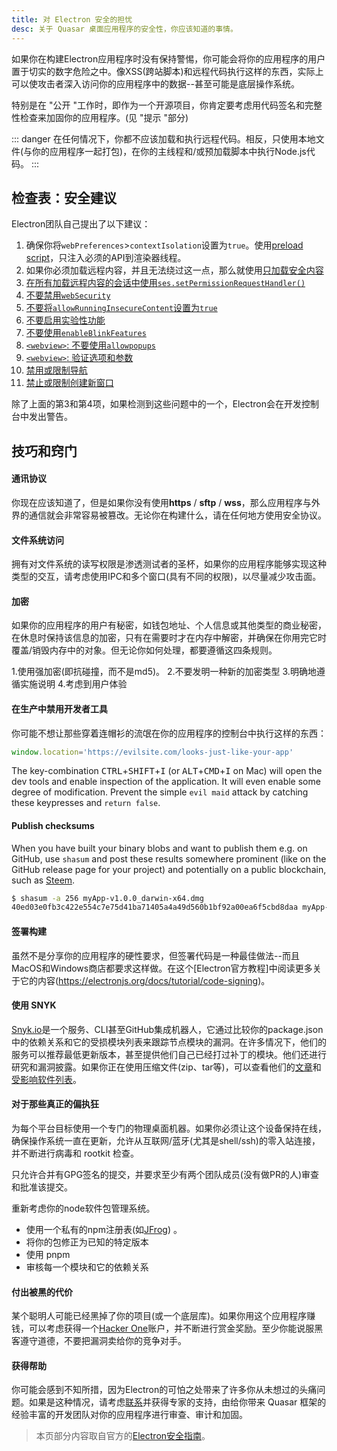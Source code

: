 ```yaml
---
title: 对 Electron 安全的担忧
desc: 关于 Quasar 桌面应用程序的安全性，你应该知道的事情。
---
```

如果你在构建Electron应用程序时没有保持警惕，你可能会将你的应用程序的用户置于切实的数字危险之中。像XSS(跨站脚本)和远程代码执行这样的东西，实际上可以使攻击者深入访问你的应用程序中的数据--甚至可能是底层操作系统。

特别是在 "公开 "工作时，即作为一个开源项目，你肯定要考虑用代码签名和完整性检查来加固你的应用程序。(见 "提示 "部分)

::: danger
在任何情况下，你都不应该加载和执行远程代码。相反，只使用本地文件(与你的应用程序一起打包)，在你的主线程和/或预加载脚本中执行Node.js代码。
:::

## 检查表：安全建议
Electron团队自己提出了以下建议：

1.  确保你将`webPreferences`>`contextIsolation`设置为`true`。使用[preload script](/quasar-cli/developing-electron-apps/electron-preload-script)，只注入必须的API到渲染器线程。
2.  如果你必须加载远程内容，并且无法绕过这一点，那么就使用[只加载安全内容](https://electronjs.org/docs/tutorial/security#1-only-load-secure-content)
3.  [在所有加载远程内容的会话中使用`ses.setPermissionRequestHandler()`](https://electronjs.org/docs/tutorial/security#4-handle-session-permission-requests-from-remote-content)
4.  [不要禁用`webSecurity`](https://electronjs.org/docs/tutorial/security#5-do-not-disable-websecurity)
5.  [不要将`allowRunningInsecureContent`设置为`true`](https://electronjs.org/docs/tutorial/security#7-do-not-set-allowrunninginsecurecontent-to-true)
6.  [不要启用实验性功能](https://electronjs.org/docs/tutorial/security#8-do-not-enable-experimental-features)
7.  [不要使用`enableBlinkFeatures`](https://electronjs.org/docs/tutorial/security#9-do-not-use-enableblinkfeatures)
8.  [`<webview>`: 不要使用`allowpopups`](https://electronjs.org/docs/tutorial/security#10-do-not-use-allowpopups)
9.  [`<webview>`: 验证选项和参数](https://electronjs.org/docs/tutorial/security#11-verify-webview-options-before-creation)
10.  [禁用或限制导航](https://electronjs.org/docs/tutorial/security#12-disable-or-limit-navigation)
11.  [禁止或限制创建新窗口](https://electronjs.org/docs/tutorial/security#13-disable-or-limit-creation-of-new-windows)

除了上面的第3和第4项，如果检测到这些问题中的一个，Electron会在开发控制台中发出警告。


## 技巧和窍门

#### 通讯协议
你现在应该知道了，但是如果你没有使用**https** / **sftp** / **wss**，那么应用程序与外界的通信就会非常容易被篡改。无论你在构建什么，请在任何地方使用安全协议。

#### 文件系统访问
拥有对文件系统的读写权限是渗透测试者的圣杯，如果你的应用程序能够实现这种类型的交互，请考虑使用IPC和多个窗口(具有不同的权限)，以尽量减少攻击面。

#### 加密
如果你的应用程序的用户有秘密，如钱包地址、个人信息或其他类型的商业秘密，在休息时保持该信息的加密，只有在需要时才在内存中解密，并确保在你用完它时覆盖/销毁内存中的对象。但无论你如何处理，都要遵循这四条规则。

1.使用强加密(即抗碰撞，而不是md5)。
2.不要发明一种新的加密类型
3.明确地遵循实施说明
4.考虑到用户体验

#### 在生产中禁用开发者工具

你可能不想让那些穿着连帽衫的流氓在你的应用程序的控制台中执行这样的东西：

```js
window.location='https://evilsite.com/looks-just-like-your-app'
```

The key-combination <kbd>CTRL</kbd>+<kbd>SHIFT</kbd>+<kbd>I</kbd> (or <kbd>ALT</kbd>+<kbd>CMD</kbd>+<kbd>I</kbd> on Mac) will open the dev tools and enable inspection of the application. It will even enable some degree of modification. Prevent the simple `evil maid` attack by catching these keypresses and `return false`.

#### Publish checksums
When you have built your binary blobs and want to publish them e.g. on GitHub, use `shasum` and post these results somewhere prominent (like on the GitHub release page for your project) and potentially on a public blockchain, such as [Steem](https://steemworld.org/@quasarframework).

```bash
$ shasum -a 256 myApp-v1.0.0_darwin-x64.dmg
40ed03e0fb3c422e554c7e75d41ba71405a4a49d560b1bf92a00ea6f5cbd8daa myApp-v1.0.0_darwin-x64.dmg
```

#### 签署构建
虽然不是分享你的应用程序的硬性要求，但签署代码是一种最佳做法--而且MacOS和Windows商店都要求这样做。在这个[Electron官方教程]中阅读更多关于它的内容(https://electronjs.org/docs/tutorial/code-signing)。

#### 使用 SNYK
[Snyk.io](https://snyk.io)是一个服务、CLI甚至GitHub集成机器人，它通过比较你的package.json中的依赖关系和它的受损模块列表来跟踪节点模块的漏洞。在许多情况下，他们的服务可以推荐最低更新版本，甚至提供他们自己已经打过补丁的模块。他们还进行研究和漏洞披露。如果你正在使用压缩文件(zip、tar等)，可以查看他们的[文章](https://snyk.io/research/zip-slip-vulnerability)和[受影响软件列表](https://github.com/snyk/zip-slip-vulnerability)。


#### 对于那些真正的偏执狂
为每个平台目标使用一个专门的物理桌面机器。如果你必须让这个设备保持在线，确保操作系统一直在更新，允许从互联网/蓝牙(尤其是shell/ssh)的零入站连接，并不断进行病毒和 rootkit 检查。

只允许合并有GPG签名的提交，并要求至少有两个团队成员(没有做PR的人)审查和批准该提交。

重新考虑你的node软件包管理系统。
- 使用一个私有的npm注册表(如[JFrog](https://jfrog.com/)) 。
- 将你的包修正为已知的特定版本
- 使用 pnpm
- 审核每一个模块和它的依赖关系

#### 付出被黑的代价
某个聪明人可能已经黑掉了你的项目(或一个底层库)。如果你用这个应用程序赚钱，可以考虑获得一个[Hacker One](https://hackerone.com)账户，并不断进行赏金奖励。至少你能说服黑客遵守道德，不要把漏洞卖给你的竞争对手。

#### 获得帮助
你可能会感到不知所措，因为Electron的可怕之处带来了许多你从未想过的头痛问题。如果是这种情况，请考虑[联系](mailto:razvan.stoenescu@gmail.com)并获得专家的支持，由给你带来 Quasar 框架的经验丰富的开发团队对你的应用程序进行审查、审计和加固。

<q-separator class="q-mt-xl" />

> 本页部分内容取自官方的[Electron安全指南](https://electronjs.org/docs/tutorial/security)。

